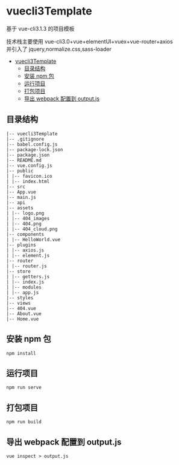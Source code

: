 # vuecli3Template

基于 vue-cli3.1.3 的项目模板<br/>

技术栈主要使用 vue-cli3.0+vue+elementUI+vuex+vue-router+axios<br/>
并引入了 jquery,normalize.css,sass-loader

<!-- TOC -->

- [vuecli3Template](#vuecli3template)
  - [目录结构](#目录结构)
  - [安装 npm 包](#安装-npm-包)
  - [运行项目](#运行项目)
  - [打包项目](#打包项目)
  - [导出 webpack 配置到 output.js](#导出-webpack-配置到-outputjs)

<!-- /TOC -->

## 目录结构

    |-- vuecli3Template
    |-- .gitignore
    |-- babel.config.js
    |-- package-lock.json
    |-- package.json
    |-- README.md
    |-- vue.config.js
    |-- public
    | |-- favicon.ico
    | |-- index.html
    |-- src
    |-- App.vue
    |-- main.js
    |-- api
    |-- assets
    | |-- logo.png
    | |-- 404_images
    | |-- 404.png
    | |-- 404_cloud.png
    |-- components
    | |-- HelloWorld.vue
    |-- plugins
    | |-- axios.js
    | |-- element.js
    |-- router
    | |-- router.js
    |-- store
    | |-- getters.js
    | |-- index.js
    | |-- modules
    | |-- app.js
    |-- styles
    |-- views
    |-- 404.vue
    |-- About.vue
    |-- Home.vue

## 安装 npm 包

```
npm install
```

## 运行项目

```
npm run serve
```

## 打包项目

```
npm run build
```

## 导出 webpack 配置到 output.js

```
vue inspect > output.js
```
